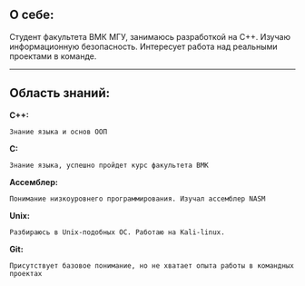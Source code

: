 <h2> О себе: </h2>
    Студент факультета ВМК МГУ, занимаюсь разработкой на C++. Изучаю информационную безопасность. Интересует работа над реальными проектами в команде.  
<hr> </hr>
<h2>Область знаний:</h2>

**C++:**

    Знание языка и основ ООП
    
**С:**

    Знание языка, успешно пройдет курс факультета ВМК
    
**Ассемблер:**

    Понимание низкоуровнего программирования. Изучал ассемблер NASM
    
**Unix:**

    Разбираюсь в Unix-подобных ОС. Работаю на Kali-linux.
    
**Git:**

    Присутствует базовое понимание, но не хватает опыта работы в командных проектах
    
